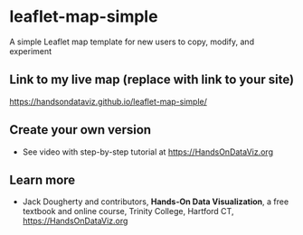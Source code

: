 # leaflet-map-simple
A simple Leaflet map template for new users to copy, modify, and experiment

## Link to my live map (replace with link to your site)

https://handsondataviz.github.io/leaflet-map-simple/

## Create your own version
- See video with step-by-step tutorial at https://HandsOnDataViz.org

## Learn more
- Jack Dougherty and contributors, **Hands-On Data Visualization**, a free textbook and online course, Trinity College, Hartford CT, https://HandsOnDataViz.org
